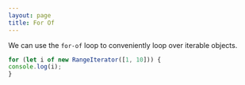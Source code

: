 ```yaml
---
layout: page
title: For Of
---
```


We can use the `for-of` loop to conveniently loop over iterable objects.

```javascript
for (let i of new RangeIterator([1, 10])) {
console.log(i);
}
```
